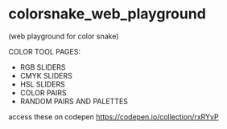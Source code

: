 # colorsnake_web_playground
(web playground for color snake)


COLOR TOOL PAGES:
- RGB SLIDERS
- CMYK SLIDERS
- HSL SLIDERS
- COLOR PAIRS
- RANDOM PAIRS AND PALETTES


access these on codepen
https://codepen.io/collection/rxRYvP